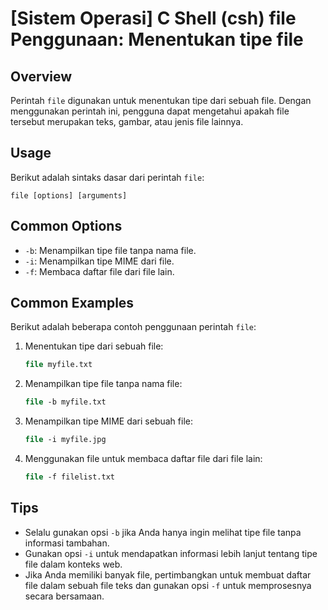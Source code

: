 # [Sistem Operasi] C Shell (csh) file Penggunaan: Menentukan tipe file

## Overview
Perintah `file` digunakan untuk menentukan tipe dari sebuah file. Dengan menggunakan perintah ini, pengguna dapat mengetahui apakah file tersebut merupakan teks, gambar, atau jenis file lainnya.

## Usage
Berikut adalah sintaks dasar dari perintah `file`:

```
file [options] [arguments]
```

## Common Options
- `-b`: Menampilkan tipe file tanpa nama file.
- `-i`: Menampilkan tipe MIME dari file.
- `-f`: Membaca daftar file dari file lain.

## Common Examples
Berikut adalah beberapa contoh penggunaan perintah `file`:

1. Menentukan tipe dari sebuah file:
   ```csh
   file myfile.txt
   ```

2. Menampilkan tipe file tanpa nama file:
   ```csh
   file -b myfile.txt
   ```

3. Menampilkan tipe MIME dari sebuah file:
   ```csh
   file -i myfile.jpg
   ```

4. Menggunakan file untuk membaca daftar file dari file lain:
   ```csh
   file -f filelist.txt
   ```

## Tips
- Selalu gunakan opsi `-b` jika Anda hanya ingin melihat tipe file tanpa informasi tambahan.
- Gunakan opsi `-i` untuk mendapatkan informasi lebih lanjut tentang tipe file dalam konteks web.
- Jika Anda memiliki banyak file, pertimbangkan untuk membuat daftar file dalam sebuah file teks dan gunakan opsi `-f` untuk memprosesnya secara bersamaan.